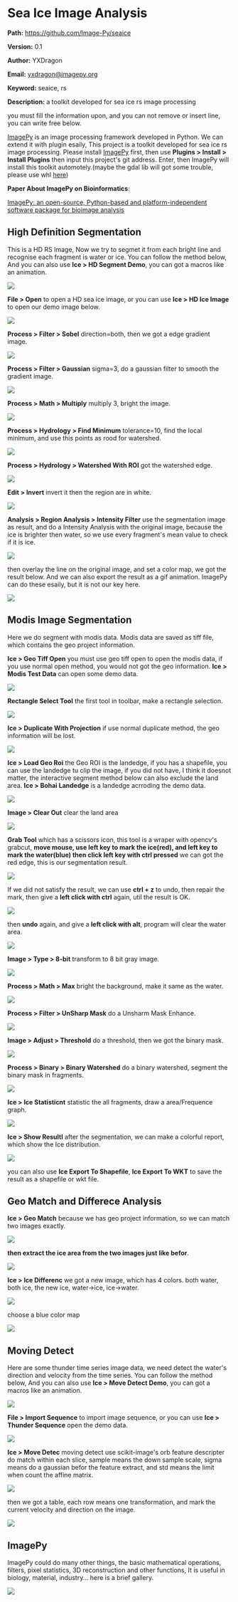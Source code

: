 # Sea Ice Image Analysis

**Path:** https://github.com/Image-Py/seaice

**Version:** 0.1

**Author:** YXDragon

**Email:** yxdragon@imagepy.org

**Keyword:** seaice, rs

**Description:** a toolkit developed for sea ice rs image processing

you must fill the information upon, and you can not remove or insert line, you can write free below.

[ImagePy](https://github.com/Image-Py/imagepy) is an image processing framework developed in Python. We can extend it with plugin esaily, This project is a toolkit developed for sea ice rs image processing. Please install [ImagePy](https://github.com/Image-Py/imagepy) first, then use **Plugins > Install > Install Plugins** then input this project's git address. Enter, then ImagePy will install this toolkit automotely.(maybe the gdal lib will got some trouble, please use whl [here](https://www.lfd.uci.edu/~gohlke/pythonlibs/#gdal))



**Paper About ImagePy on Bioinformatics**:

[ImagePy: an open-source, Python-based and platform-independent software package for bioimage analysis](https://academic.oup.com/bioinformatics/advance-article/doi/10.1093/bioinformatics/bty313/4989871)



## High Definition Segmentation

This is a HD RS Image, Now we try to segmet it from each bright line and recognise each fragment is water or ice. You can follow the method below, And you can also use **Ice > HD Segment Demo**, you can got a macros like an animation.

![](http://idoc.imagepy.org/ice/30.gif)



**File > Open** to open a HD sea ice image, or you can use **Ice > HD Ice Image** to open our demo image below.

![](http://idoc.imagepy.org/ice/22.png)



**Process > Filter > Sobel** direction=both, then we got a edge gradient image.

![](http://idoc.imagepy.org/ice/23.png)



**Process > Filter > Gaussian** sigma=3, do a gaussian filter to smooth the gradient image.

![](http://idoc.imagepy.org/ice/24.png)



**Process > Math > Multiply** multiply 3, bright the image.

![](http://idoc.imagepy.org/ice/25.png)



**Process > Hydrology > Find Minimum** tolerance=10, find the local minimum, and use this points as rood for watershed.

![](http://idoc.imagepy.org/ice/26.png)



**Process > Hydrology > Watershed With ROI** got the watershed edge.

![](http://idoc.imagepy.org/ice/27.png)



**Edit > Invert** invert it then the region are in white.

![](http://idoc.imagepy.org/ice/28.png)



**Analysis > Region Analysis > Intensity Filter** use the segmentation image as result, and do a Intensity Analysis with the original image, because the ice is brighter then water, so we use every fragment's mean value to check if it is ice.

![](http://idoc.imagepy.org/ice/29.png)



then overlay the line on the original image, and set a color map, we got the result below. And we can also export the result as a gif animation. ImagePy can do these esaily, but it is not our key here.

![](http://idoc.imagepy.org/ice/31.png)



## Modis Image Segmentation

Here we do segment with modis data. Modis data are saved as tiff file, which contains the geo project information. 

**Ice > Geo Tiff Open** you must use geo tiff open to open the modis data, if you use normal open method, you would not got the geo information. **Ice > Modis Test Data** can open some demo data.

![](http://idoc.imagepy.org/ice/1.png)



**Rectangle Select Tool** the first tool in toolbar, make a rectangle selection.

![](http://idoc.imagepy.org/ice/2.png)



**Ice > Duplicate With Projection** if use normal duplicate method, the geo information will be lost.

![](http://idoc.imagepy.org/ice/3.png)



**Ice > Load Geo Roi** the Geo ROI is the landedge, if you has a shapefile, you can use the landedge tu clip the image, if you did not have, I think it doesnot matter, the interactive segment method below can also exclude the land area. **Ice > Bohai Landedge** is a landedge acrroding the demo data.

![](http://idoc.imagepy.org/ice/4.png)



**Image > Clear Out** clear the land area

![](http://idoc.imagepy.org/ice/5.png)



**Grab Tool** which has a scissors icon, this tool is a wraper with opencv's grabcut, **move mouse, use left key to mark the ice(red), and left key to mark the water(blue) then click left key with ctrl pressed** we can got the red edge, this is our segmentation result.

![](http://idoc.imagepy.org/ice/6.png)



If we did not satisfy the result, we can use **ctrl + z** to undo, then repair the mark, then give a **left click with ctrl** again, util the result is OK.

![](http://idoc.imagepy.org/ice/7.png)



then **undo** again, and give a **left click with alt**, program will clear the water area.

![](http://idoc.imagepy.org/ice/8.png)



**Image > Type > 8-bit** transform to 8 bit gray image.

![](http://idoc.imagepy.org/ice/9.png)



**Process > Math > Max** bright the background, make it same as the water.

![](http://idoc.imagepy.org/ice/10.png)



**Process > Filter > UnSharp Mask** do a Unsharm Mask Enhance.

![](http://idoc.imagepy.org/ice/11.png)



**Image > Adjust > Threshold** do a threshold, then we got the binary mask.

![](http://idoc.imagepy.org/ice/12.png)



**Process > Binary > Binary Watershed** do a binary watershed, segment the binary mask in fragments.

![](http://idoc.imagepy.org/ice/14.png)



**Ice > Ice Statisticnt** statistic the all fragments, draw a area/Frequence graph.

![](http://idoc.imagepy.org/ice/15.png)



**Ice > Show Resultl** after the segmentation, we can make a colorful report, which show the Ice distribution.

![](http://idoc.imagepy.org/ice/16.png)

you can also use **Ice Export To Shapefile**, **Ice Export To WKT** to save the result as a shapefile or wkt file.



## Geo Match and Differece Analysis

**Ice > Geo Match** because we has geo project information, so we can match two images exactly.

![](http://idoc.imagepy.org/ice/18.png)



**then extract the ice area from the two images just like befor**. 

![](http://idoc.imagepy.org/ice/19.png)



**Ice > Ice Differenc** we got a new image, which has 4 colors. both water, both ice, the new ice, water->ice, ice->water.

![](http://idoc.imagepy.org/ice/20.png)



choose a blue color map

![](http://idoc.imagepy.org/ice/21.png)



## Moving Detect

Here are some thunder time series image data, we need detect the water's direction and velocity from the time series. You can follow the method below, And you can also use **Ice > Move Detect Demo**, you can got a macros like an animation.

![](http://idoc.imagepy.org/ice/36.gif)



**File > Import Sequence** to import image sequence, or you can use **Ice > Thunder Sequence** open the demo data.

![](http://idoc.imagepy.org/ice/33.png)



**Ice > Move Detec** moving detect use scikit-image's orb feature descripter do match within each slice, sample means the down sample scale, sigma means do a gaussian befor the feature extract, and std means the limit when count the affine matrix.

![](http://idoc.imagepy.org/ice/34.png)



then we got a table, each row means one transformation, and mark the current velocity and direction on the image.

![](http://idoc.imagepy.org/ice/35.png)



## ImagePy

ImagePy could do many other things, the basic mathematical operations, filters, pixel statistics, 3D reconstruction and other functions, It is useful in biology, material, industry... here is a brief gallery.

![](http://idoc.imagepy.org/ice/37.jpg)